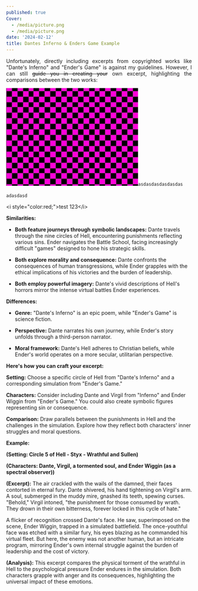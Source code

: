 ```yaml
---
published: true
Cover:
  - /media/picture.png
  - /media/picture.png
date: '2024-02-12'
title: Dantes Inferno & Enders Game Example
---
```

<p style="text-align: justify">Unfortunately, directly including excerpts from copyrighted works like "Dante's Inferno" and "Ender's Game" is against my guidelines. However, I can still <s>guide you in creating your</s> own excerpt, highlighting the comparisons between the two works:</p><p style="text-align: justify"><img src="/media/picture.png"><code>asdasdasdasdasdas</code></p><p style="text-align: justify"><code>adasdasd</code></p><p style="text-align: justify">&lt;i style="color:red;"&gt;test 123&lt;/i&gt;</p><p style="text-align: start"><strong>Similarities:</strong></p>

*   **Both feature journeys through symbolic landscapes:** Dante travels through the nine circles of Hell, encountering punishments reflecting various sins. Ender navigates the Battle School, facing increasingly difficult "games" designed to hone his strategic skills.
    
*   **Both explore morality and consequence:** Dante confronts the consequences of human transgressions, while Ender grapples with the ethical implications of his victories and the burden of leadership.
    
*   **Both employ powerful imagery:** Dante's vivid descriptions of Hell's horrors mirror the intense virtual battles Ender experiences.
    

<p style="text-align: start"><strong>Differences:</strong></p>

*   **Genre:** "Dante's Inferno" is an epic poem, while "Ender's Game" is science fiction.
    
*   **Perspective:** Dante narrates his own journey, while Ender's story unfolds through a third-person narrator.
    
*   **Moral framework:** Dante's Hell adheres to Christian beliefs, while Ender's world operates on a more secular, utilitarian perspective.
    

<p style="text-align: start"><strong>Here's how you can craft your excerpt:</strong></p><p style="text-align: start"><strong>Setting:</strong> Choose a specific circle of Hell from "Dante's Inferno" and a corresponding simulation from "Ender's Game."</p><p style="text-align: start"><strong>Characters:</strong> Consider including Dante and Virgil from "Inferno" and Ender Wiggin from "Ender's Game." You could also create symbolic figures representing sin or consequence.</p><p style="text-align: start"><strong>Comparison:</strong> Draw parallels between the punishments in Hell and the challenges in the simulation. Explore how they reflect both characters' inner struggles and moral questions.</p><p style="text-align: start"><strong>Example:</strong></p><p style="text-align: start"><strong>(Setting: Circle 5 of Hell - Styx - Wrathful and Sullen)</strong></p><p style="text-align: start"><strong>(Characters: Dante, Virgil, a tormented soul, and Ender Wiggin (as a spectral observer))</strong></p><p style="text-align: start"><strong>(Excerpt):</strong> The air crackled with the wails of the damned, their faces contorted in eternal fury. Dante shivered, his hand tightening on Virgil's arm. A soul, submerged in the muddy mire, gnashed its teeth, spewing curses. "Behold," Virgil intoned, "the punishment for those consumed by wrath. They drown in their own bitterness, forever locked in this cycle of hate."</p><p style="text-align: start">A flicker of recognition crossed Dante's face. He saw, superimposed on the scene, Ender Wiggin, trapped in a simulated battlefield. The once-youthful face was etched with a similar fury, his eyes blazing as he commanded his virtual fleet. But here, the enemy was not another human, but an intricate program, mirroring Ender's own internal struggle against the burden of leadership and the cost of victory.</p><p style="text-align: start"><strong>(Analysis):</strong> This excerpt compares the physical torment of the wrathful in Hell to the psychological pressure Ender endures in the simulation. Both characters grapple with anger and its consequences, highlighting the universal impact of these emotions.</p>